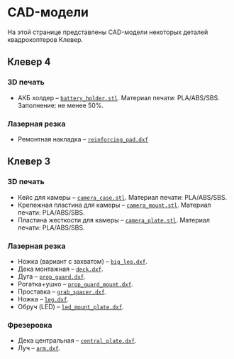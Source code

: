 # CAD-модели

На этой странице представлены CAD-модели некоторых деталей квадрокоптеров Клевер.

## Клевер 4

### 3D печать

* АКБ холдер – [`battery_holder.stl`](https://github.com/CopterExpress/clever/raw/master/docs/assets/stl/battery_holder.stl). Материал печати: PLA/ABS/SBS. Заполнение: не менее 50%.

### Лазерная резка

* Ремонтная накладка – [`reinforcing_pad.dxf`](https://github.com/CopterExpress/clever/raw/master/docs/assets/dxf/reinforcing_pad.dxf)

## Клевер 3

### 3D печать

* Кейс для камеры – [`camera_case.stl`](https://github.com/CopterExpress/clever/raw/master/docs/assets/stl/camera_case.stl). Материал печати: PLA/ABS/SBS.
* Крепежная пластина для камеры – [`camera_mount.stl`](https://github.com/CopterExpress/clever/raw/master/docs/assets/stl/camera_mount.stl). Материал печати: PLA/ABS/SBS.
* Пластина жесткости для камеры – [`camera_plate.stl`](https://github.com/CopterExpress/clever/raw/master/docs/assets/stl/camera_plate.stl). Материал печати: PLA/ABS/SBS.

### Лазерная резка

* Ножка (вариант с захватом) – [`big_leg.dxf`](https://github.com/CopterExpress/clever/raw/master/docs/assets/dxf/big_leg.dxf).
* Дека монтажная – [`deck.dxf`](https://github.com/CopterExpress/clever/raw/master/docs/assets/dxf/deck.dxf).
* Дуга – [`prop_guard.dxf`](https://github.com/CopterExpress/clever/raw/master/docs/assets/dxf/prop_guard.dxf).
* Рогатка+ушко – [`prop_guard_mount.dxf`](https://github.com/CopterExpress/clever/raw/master/docs/assets/dxf/prop_guard_mount.dxf).
* Проставка – [`grab_spacer.dxf`](https://github.com/CopterExpress/clever/raw/master/docs/assets/dxf/grab_spacer.dxf).
* Ножка – [`leg.dxf`](https://github.com/CopterExpress/clever/raw/master/docs/assets/dxf/leg.dxf).
* Обруч (LED) – [`led_mount_plate.dxf`](https://github.com/CopterExpress/clever/raw/master/docs/assets/dxf/led_mount_plate.dxf).

### Фрезеровка

* Дека центральная – [`central_plate.dxf`](https://github.com/CopterExpress/clever/raw/master/docs/assets/dxf/central_plate.dxf).
* Луч – [`arm.dxf`](https://github.com/CopterExpress/clever/raw/master/docs/assets/dxf/arm.dxf).
